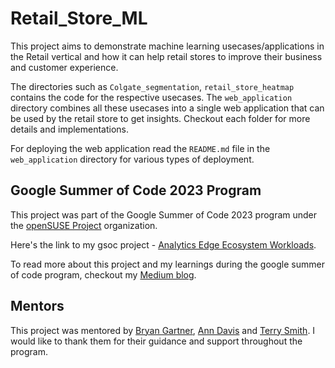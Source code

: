# Retail_Store_ML

This project aims to demonstrate machine learning usecases/applications in the Retail vertical and how it can help retail stores to improve their business and customer experience.

The directories such as `Colgate_segmentation`, `retail_store_heatmap` contains the code for the respective usecases. The `web_application` directory combines all these usecases into a single web application that can be used by the retail store to get insights. Checkout each folder for more details and implementations.

For deploying the web application read the `README.md` file in the `web_application` directory for various types of deployment.

## Google Summer of Code 2023 Program

This project was part of the Google Summer of Code 2023 program under the [openSUSE Project](https://summerofcode.withgoogle.com/programs/2023/organizations/opensuse-project) organization.

Here's the link to my gsoc project - [Analytics Edge Ecosystem Workloads](https://summerofcode.withgoogle.com/programs/2023/projects/YD5TW1gM).

To read more about this project and my learnings during the google summer of code program, checkout my [Medium blog](https://medium.com/@navinchandra772/google-summer-of-code-2023-opensuse-project-8bd74e38d819).

## Mentors
This project was mentored by [Bryan Gartner](https://github.com/bwgartner), [Ann Davis](https://github.com/andavissuse) and [Terry Smith](https://github.com/tlssuse). I would like to thank them for their guidance and support throughout the program.